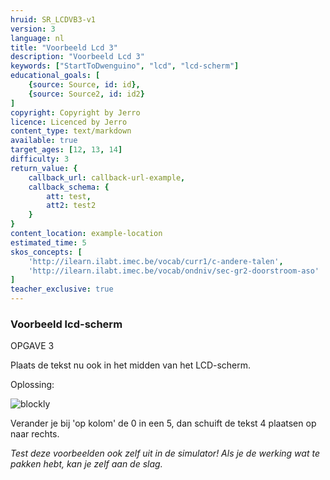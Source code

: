 ```yaml
---
hruid: SR_LCDVB3-v1
version: 3
language: nl
title: "Voorbeeld Lcd 3"
description: "Voorbeeld Lcd 3"
keywords: ["StartToDwenguino", "lcd", "lcd-scherm"]
educational_goals: [
    {source: Source, id: id}, 
    {source: Source2, id: id2}
]
copyright: Copyright by Jerro
licence: Licenced by Jerro
content_type: text/markdown
available: true
target_ages: [12, 13, 14]
difficulty: 3
return_value: {
    callback_url: callback-url-example,
    callback_schema: {
        att: test,
        att2: test2
    }
}
content_location: example-location
estimated_time: 5
skos_concepts: [
    'http://ilearn.ilabt.imec.be/vocab/curr1/c-andere-talen', 
    'http://ilearn.ilabt.imec.be/vocab/ondniv/sec-gr2-doorstroom-aso'
]
teacher_exclusive: true
---
```


### Voorbeeld lcd-scherm

OPGAVE 3

Plaats de tekst nu ook in het midden van het LCD-scherm.

Oplossing:

![blockly](@learning-object/SRM_LED3-v1/nl/3)

Verander je bij 'op kolom' de 0 in een 5, dan schuift de tekst 4 plaatsen op naar rechts.

*Test deze voorbeelden ook zelf uit in de simulator! Als je de werking wat te pakken hebt, kan je zelf aan de slag.*